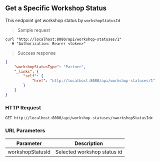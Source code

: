 ## Get a Specific Workshop Status

This endpoint get workshop status by <code>workshopStatusId</code>

> Sample request

```shell
curl "http://localhost:8080/api/workshop-statuses/1"
  -H "Authorization: Bearer <token>"
```

> Success response

```json
{
    "workshopStatusType": "Partner",
    "_links": {
        "self": {
            "href": "http://localhost:8080/api/workshop-statuses/1"
        }
    }
}
```

### HTTP Request

`GET http://localhost:8080/api/workshop-statuses/<workshopStatusId>`

### URL Parameters

Parameter | Description
--------- | -----------
workshopStatusId | Selected workshop status id
